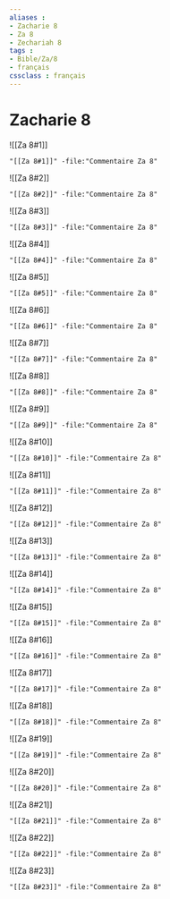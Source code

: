 ```yaml
---
aliases : 
- Zacharie 8
- Za 8
- Zechariah 8
tags : 
- Bible/Za/8
- français
cssclass : français
---
```


# Zacharie 8

![[Za 8#1]]

```query
"[[Za 8#1]]" -file:"Commentaire Za 8"
```

![[Za 8#2]]

```query
"[[Za 8#2]]" -file:"Commentaire Za 8"
```

![[Za 8#3]]

```query
"[[Za 8#3]]" -file:"Commentaire Za 8"
```

![[Za 8#4]]

```query
"[[Za 8#4]]" -file:"Commentaire Za 8"
```

![[Za 8#5]]

```query
"[[Za 8#5]]" -file:"Commentaire Za 8"
```

![[Za 8#6]]

```query
"[[Za 8#6]]" -file:"Commentaire Za 8"
```

![[Za 8#7]]

```query
"[[Za 8#7]]" -file:"Commentaire Za 8"
```

![[Za 8#8]]

```query
"[[Za 8#8]]" -file:"Commentaire Za 8"
```

![[Za 8#9]]

```query
"[[Za 8#9]]" -file:"Commentaire Za 8"
```

![[Za 8#10]]

```query
"[[Za 8#10]]" -file:"Commentaire Za 8"
```

![[Za 8#11]]

```query
"[[Za 8#11]]" -file:"Commentaire Za 8"
```

![[Za 8#12]]

```query
"[[Za 8#12]]" -file:"Commentaire Za 8"
```

![[Za 8#13]]

```query
"[[Za 8#13]]" -file:"Commentaire Za 8"
```

![[Za 8#14]]

```query
"[[Za 8#14]]" -file:"Commentaire Za 8"
```

![[Za 8#15]]

```query
"[[Za 8#15]]" -file:"Commentaire Za 8"
```

![[Za 8#16]]

```query
"[[Za 8#16]]" -file:"Commentaire Za 8"
```

![[Za 8#17]]

```query
"[[Za 8#17]]" -file:"Commentaire Za 8"
```

![[Za 8#18]]

```query
"[[Za 8#18]]" -file:"Commentaire Za 8"
```

![[Za 8#19]]

```query
"[[Za 8#19]]" -file:"Commentaire Za 8"
```

![[Za 8#20]]

```query
"[[Za 8#20]]" -file:"Commentaire Za 8"
```

![[Za 8#21]]

```query
"[[Za 8#21]]" -file:"Commentaire Za 8"
```

![[Za 8#22]]

```query
"[[Za 8#22]]" -file:"Commentaire Za 8"
```

![[Za 8#23]]

```query
"[[Za 8#23]]" -file:"Commentaire Za 8"
```

